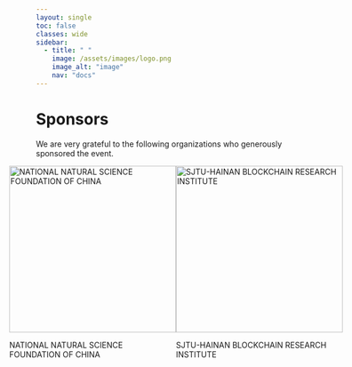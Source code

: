 ```yaml
---
layout: single
toc: false
classes: wide
sidebar:  
  - title: " "   
    image: /assets/images/logo.png
    image_alt: "image"
    nav: "docs"
---
```


# Sponsors
We are very grateful to the following organizations who generously sponsored the event.

<div style="display: flex; justify-content: center;">
  <!-- 第一行图片 -->
  <div style="flex: 1;">
    <img src="https://askworkshop.github.io/ask2023/assets/images/nnsfc.png" alt="NATIONAL NATURAL SCIENCE FOUNDATION OF CHINA" style="width: 300px; justify-content: center;">
    <p>NATIONAL NATURAL SCIENCE FOUNDATION OF CHINA</p>
  </div>
  <div style="flex: 1;">
    <img src="https://askworkshop.github.io/ask2023/assets/images/sjtu.png" alt="SJTU-HAINAN BLOCKCHAIN RESEARCH INSTITUTE" style="width: 300px; justify-content: center;">
    <p>SJTU-HAINAN BLOCKCHAIN RESEARCH INSTITUTE</p>
  </div>
</div>
